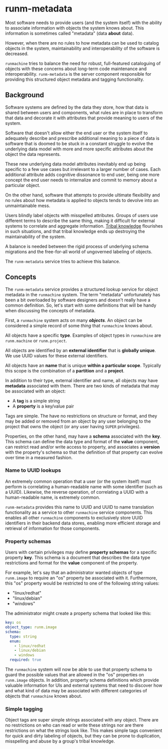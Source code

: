 # runm-metadata

Most software needs to provide users (and the system itself) with the ability
to associate information with objects the system knows about. This information
is sometimes called "metadata" (data **about** data).

However, when there are no rules to how metadata can be used to catalog objects
in the system, maintainability and interoperability of the software is
decreased.

`runmachine` tries to balance the need for robust, full-featured cataloguing of
objects with these concerns about long-term code maintenance and
interoperability. `runm-metadata` is the server component responsible for
providing this structured object metadata and tagging functionality.

## Background

Software systems are defined by the data they store, how that data is shared
between users and components, what rules are in place to transform that data
and decorate it with attributes that provide meaning to users of the system.

Software that doesn't allow either the end user or the system itself to
adequately describe and prescribe additional meaning to a piece of data is
software that is doomed to be stuck in a constant struggle to evolve the
underlying data model with more and more specific attributes about the object
the data represents.

These new underlying data model attributes inevitably end up being specific to
a few use cases but irrelevant to a larger number of cases. Each additional
attribute adds cognitive dissonance to end user, being one more concept the end
user needs to internalize and commit to memory about a particular object.

On the other hand, software that attempts to provide ultimate flexibility and
no rules about how metadata is applied to objects tends to devolve into an
unmaintainable mess.

Users blindly label objects with misspelled attributes.  Groups of users use
different terms to describe the same thing, making it difficult for external
systems to correlate and aggregate information. [Tribal knowledge](https://en.wikipedia.org/wiki/Tribal_knowledge)
flourishes in such situations, and that tribal knowledge ends up destroying the
maintainability of the system.

A balance is needed between the rigid process of underlying schema migrations
and the free-for-all world of ungoverned labeling of objects.

The `runm-metadata` service tries to achieve this balance.

## Concepts

The `runm-metadata` service provides a structured lookup service for object
metadata in the `runmachine` system. The term "metadata" unfortunately has been
a bit overloaded by software designers and doesn't really have a common
definition. So, let's start with some definitions that will be handy when
discussing the concepts of metadata.

First, a `runmachine` system acts on many ***objects***.  An object can be
considered a simple record of some *thing* that `runmachine` knows about.

All objects have a specific **type**. Examples of object types in `runmachine`
are `runm.machine` or `runm.project`.

All objects are identified by an **external identifier** that is **globally
unique**. We use UUID values for these external identifiers.

All objects have an **name** that is unique **within a particular scope**.
Typically this scope is the combination of a **partition** and a **project**.

In addition to their type, external identifier and name, all objects may have
**metadata** associated with them. There are two kinds of metadata that may be
associated with an object:

* A **tag** is a simple string
* A **property** is a key/value pair

Tags are simple. The have no restrictions on structure or format, and they may
be added or removed from an object by any user belonging to the project that
owns the object (or any user having `SUPER` privileges).

Properties, on the other hand, may have a **schema** associated with the
**key**. This schema can define the data type and format of the **value**
component, can restrict read and/or write access to property, and associates a
**version** with the property's schema so that the definition of that property
can evolve over time in a measured fashion.

### Name to UUID lookups

An extremely common operation that a user (or the system itself) must perform
is correlating a human-readable name with some identifier (such as a UUID).
Likewise, the reverse operation, of correlating a UUID with a human-readable
name, is extremely common.

`runm-metadata` provides this name to UUID and UUID to name translation
functionality as a service to other `runmachine` service components. This
enables all other `runmachine` components to exclusively store UUID identifiers
in their backend data stores, enabling more efficient storage and retrieval of
information for those components.

### Property schemas

Users with certain privileges may define **property schemas** for a specific
property **key**. This schema is a document that describes the data type
restrictions and format for the **value** component of the property.

For example, let's say that an administrator wanted objects of type
`runm.image` to require an "os" property be associated with it. Furthermore,
this "os" property would be restricted to one of the following string values:

* "linux/redhat"
* "linux/debian"
* "windows"

The administrator might create a property schema that looked like this:

```yaml
key: os
object_type: runm.image
schema:
  type: string
  enum:
    - linux/redhat
    - linux/debian
    - windows
  required: true
```

The `runmachine` system will now be able to use that property schema to guard
the possible values that are allowed in the "os" properties on `runm.image`
objects. In addition, property schema definitions which provide valuable
information for UIs and external systems that need to discover how and what
kind of data may be associated with different categories of objects that
`runmachine` knows about.

### Simple tagging

Object tags are super simple strings associated with any object. There are no
restrictions on who can read or write these strings nor are there restrictions
on what the strings look like. This makes simple tags convenient for quick and
dirty labeling of objects, but they can be prone to duplication, misspelling
and abuse by a group's tribal knowledge.
